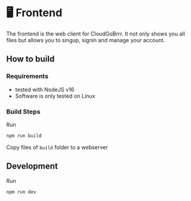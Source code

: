 # 🖥️ Frontend

The frontend is the web client for CloudGoBrrr. It not only shows you all files but allows you to singup, signin and manage your account.

## How to build

### Requirements

- tested with NodeJS v16
- Software is only tested on Linux

### Build Steps

Run

```sh
npm run build
```

Copy files of `build` folder to a webserver

## Development

Run

```sh
npm run dev
```
